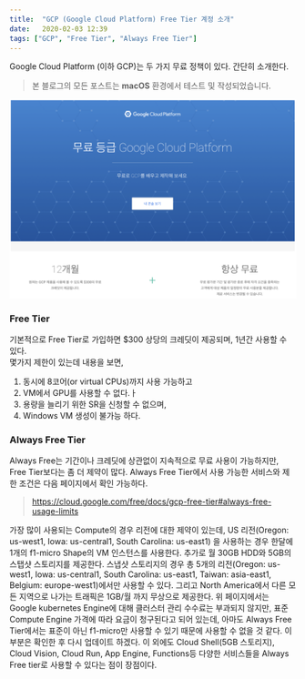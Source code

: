 ```yaml
---
title:  "GCP (Google Cloud Platform) Free Tier 계정 소개"
date:   2020-02-03 12:39
tags: ["GCP", "Free Tier", "Always Free Tier"]
---
```


Google Cloud Platform (이하 GCP)는 두 가지 무료 정책이 있다. 간단히 소개한다.

> 본 블로그의 모든 포스트는 **macOS** 환경에서 테스트 및 작성되었습니다.  

![](../assets/images/gcp-free-intro.png)

### Free Tier 
기본적으로 Free Tier로 가입하면 $300 상당의 크레딧이 제공되며, 1년간 사용할 수 있다.  
몇가지 제한이 있는데 내용을 보면,

1. 동시에 8코어(or virtual CPUs)까지 사용 가능하고
2. VM에서 GPU를 사용할 수 없다.ㅏ
3. 용량을 늘리기 위한 SR을 신청할 수 없으며,
4. Windows VM 생성이 불가능 하다.

### Always Free Tier
Always Free는 기간이나 크레딧에 상관없이 지속적으로 무료 사용이 가능하지만, Free Tier보다는 좀 더 제약이 많다. Always Free Tier에서 사용 가능한 서비스와 제한 조건은 다음 페이지에서 확인 가능하다.
> https://cloud.google.com/free/docs/gcp-free-tier#always-free-usage-limits

가장 많이 사용되는 Compute의 경우 리전에 대한 제약이 있는데, US 리전(Oregon: us-west1, Iowa: us-central1, South Carolina: us-east1) 을 사용하는 경우 한달에 1개의 f1-micro Shape의 VM 인스턴스를 사용한다. 추가로 월 30GB HDD와 5GB의 스탭샷 스토리지를 제공한다. 스냅샷 스토리지의 경우 총 5개의 리전(Oregon: us-west1, Iowa: us-central1, South Carolina: us-east1, Taiwan: asia-east1, Belgium: europe-west1)에서만 사용할 수 있다. 그리고 North America에서 다른 모든 지역으로 나가는 트래픽은 1GB/월 까지 무상으로 제공한다. 위 페이지에서는 Google kubernetes Engine에 대해 클러스터 관리 수수료는 부과되지 않지만, 표준 Compute Engine 가격에 따라 요금이 청구된다고 되어 있는데, 아마도 Always Free Tier에서는 표준이 아닌 f1-micro만 사용할 수 있기 때문에 사용할 수 없을 것 같다. 이 부분은 확인한 후 다시 업데이트 하겠다. 이 외에도 Cloud Shell(5GB 스토리지), Cloud Vision, Cloud Run, App Engine, Functions등 다양한 서비스들을 Always Free tier로 사용할 수 있다는 점이 장점이다.